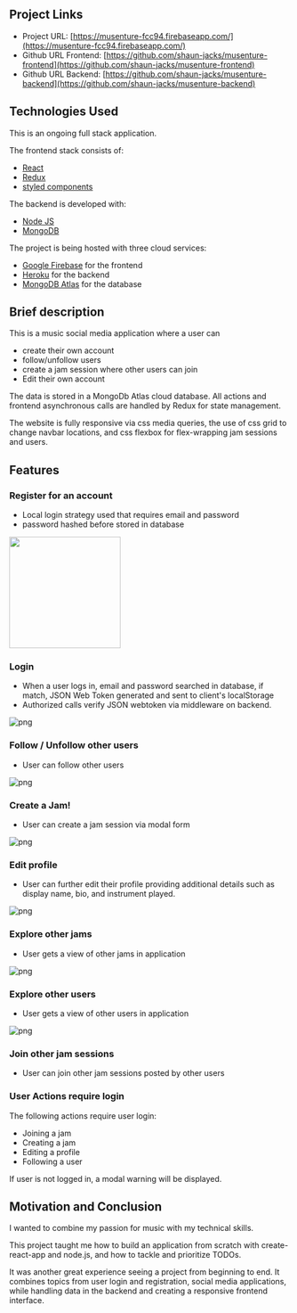 ## Project Links

- Project URL: [https://musenture-fcc94.firebaseapp.com/](https://musenture-fcc94.firebaseapp.com/)
- Github URL Frontend: [https://github.com/shaun-jacks/musenture-frontend](https://github.com/shaun-jacks/musenture-frontend)
- Github URL Backend: [https://github.com/shaun-jacks/musenture-backend](https://github.com/shaun-jacks/musenture-backend)

## Technologies Used

This is an ongoing full stack application.

The frontend stack consists of:

- [React](https://reactjs.org)
- [Redux](https://redux.js.org/)
- [styled components](https://www.styled-components.com/)

The backend is developed with:

- [Node JS](https://nodejs.org/en/)
- [MongoDB](https://www.mongodb.com/)

The project is being hosted with three cloud services:

- [Google Firebase](https://firebase.google.com/) for the frontend
- [Heroku](https://www.heroku.com/) for the backend
- [MongoDB Atlas](https://www.mongodb.com/cloud/atlas) for the database

## Brief description

This is a music social media application where a user can

- create their own account
- follow/unfollow users
- create a jam session where other users can join
- Edit their own account

The data is stored in a MongoDb Atlas cloud database. All actions and frontend asynchronous calls are handled by Redux for state management.

The website is fully responsive via css media queries, the use of css grid to change navbar locations, and css flexbox for flex-wrapping jam sessions and users.

## Features

### Register for an account

- Local login strategy used that requires email and password
- password hashed before stored in database

<img src="https://github.com/shaun-jacks/musenture-frontend/blob/master/readme_media/register.PNG"  width="200"/>

### Login

- When a user logs in, email and password searched in database, if match, JSON Web Token generated and sent to client's localStorage
- Authorized calls verify JSON webtoken via middleware on backend.

![png](https://github.com/shaun-jacks/musenture-frontend/blob/master/readme_media/log-in.PNG)

### Follow / Unfollow other users

- User can follow other users

![png](https://github.com/shaun-jacks/musenture-frontend/blob/master/readme_media/user-page.PNG)

### Create a Jam!

- User can create a jam session via modal form

![png](https://github.com/shaun-jacks/musenture-frontend/blob/master/readme_media/create-jam.PNG)

### Edit profile

- User can further edit their profile providing additional details such as display name, bio, and instrument played.

![png](https://github.com/shaun-jacks/musenture-frontend/blob/master/readme_media/edit-profile.PNG)

### Explore other jams

- User gets a view of other jams in application

![png](https://github.com/shaun-jacks/musenture-frontend/blob/master/readme_media/jams-list.PNG)

### Explore other users

- User gets a view of other users in application

![png](https://github.com/shaun-jacks/musenture-frontend/blob/master/readme_media/users-list.PNG)

### Join other jam sessions

- User can join other jam sessions posted by other users

### User Actions require login

The following actions require user login:

- Joining a jam
- Creating a jam
- Editing a profile
- Following a user

If user is not logged in, a modal warning will be displayed.

## Motivation and Conclusion

I wanted to combine my passion for music with my technical skills.

This project taught me how to build an application from scratch with create-react-app and node.js, and how to tackle and prioritize TODOs.

It was another great experience seeing a project from beginning to end. It combines topics from user login and registration, social media applications, while handling data in the backend and creating a responsive frontend interface.

